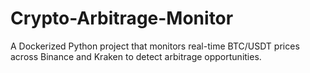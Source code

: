 # Crypto-Arbitrage-Monitor
A Dockerized Python project that monitors real-time BTC/USDT prices across Binance and Kraken to detect arbitrage opportunities.
